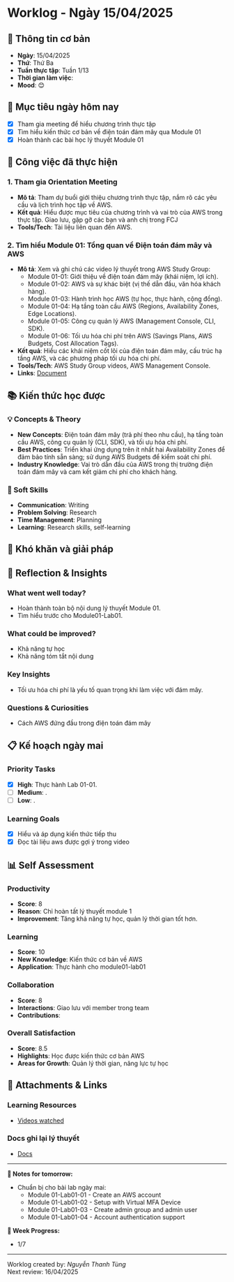 # Worklog - Ngày 15/04/2025

## 📅 Thông tin cơ bản
- **Ngày**: 15/04/2025
- **Thứ**: Thứ Ba
- **Tuần thực tập**: Tuần 1/13
- **Thời gian làm việc**: 
- **Mood**: 😊

## 🎯 Mục tiêu ngày hôm nay
- [x] Tham gia meeting để hiểu chương trình thực tập
- [x] Tìm hiểu kiến thức cơ bản về điện toán đám mây qua Module 01
- [x] Hoàn thành các bài học lý thuyết Module 01

## 💼 Công việc đã thực hiện

### 1. Tham gia Orientation Meeting 
- **Mô tả**: Tham dự buổi giới thiệu chương trình thực tập, nắm rõ các yêu cầu và lịch trình học tập về AWS.
- **Kết quả**: Hiểu được mục tiêu của chương trình và vai trò của AWS trong thực tập. Giao lưu, gặp gỡ các bạn và anh chị trong FCJ 
- **Tools/Tech**: Tài liệu liên quan đến AWS.

### 2. Tìm hiểu Module 01: Tổng quan về Điện toán đám mây và AWS 
- **Mô tả**: Xem và ghi chú các video lý thuyết trong AWS Study Group:
  - Module 01-01: Giới thiệu về điện toán đám mây (khái niệm, lợi ích).
  - Module 01-02: AWS và sự khác biệt (vị thế dẫn đầu, văn hóa khách hàng).
  - Module 01-03: Hành trình học AWS (tự học, thực hành, cộng đồng).
  - Module 01-04: Hạ tầng toàn cầu AWS (Regions, Availability Zones, Edge Locations).
  - Module 01-05: Công cụ quản lý AWS (Management Console, CLI, SDK).
  - Module 01-06: Tối ưu hóa chi phí trên AWS (Savings Plans, AWS Budgets, Cost Allocation Tags).
- **Kết quả**: Hiểu các khái niệm cốt lõi của điện toán đám mây, cấu trúc hạ tầng AWS, và các phương pháp tối ưu hóa chi phí.
- **Tools/Tech**: AWS Study Group videos, AWS Management Console.
- **Links**: [Document](https://docs.google.com/document/d/1NYCTxzl6VThr_GpSeUFLPjSh1ORibDuSrlmV8T_AHUk/edit?usp=sharing)

## 📚 Kiến thức học được

### 💡 Concepts & Theory
- **New Concepts**: Điện toán đám mây (trả phí theo nhu cầu), hạ tầng toàn cầu AWS, công cụ quản lý (CLI, SDK), và tối ưu hóa chi phí.
- **Best Practices**: Triển khai ứng dụng trên ít nhất hai Availability Zones để đảm bảo tính sẵn sàng; sử dụng AWS Budgets để kiểm soát chi phí.
- **Industry Knowledge**: Vai trò dẫn đầu của AWS trong thị trường điện toán đám mây và cam kết giảm chi phí cho khách hàng.

### 🤝 Soft Skills
- **Communication**: Writing
- **Problem Solving**: Research
- **Time Management**: Planning
- **Learning**: Research skills, self-learning

## 🚧 Khó khăn và giải pháp

## 💭 Reflection & Insights

### What went well today?
- Hoàn thành toàn bộ nội dung lý thuyết Module 01.
- Tìm hiểu trước cho Module01-Lab01.

### What could be improved?
- Khả năng tự học
- Khả năng tóm tắt nội dung

### Key Insights
- Tối ưu hóa chi phí là yếu tố quan trọng khi làm việc với đám mây.

### Questions & Curiosities
- Cách AWS đứng đầu trong điện toán đám mây

## 📋 Kế hoạch ngày mai

### Priority Tasks
- [x] **High**: Thực hành Lab 01-01.
- [ ] **Medium**: .
- [ ] **Low**: .

### Learning Goals
- [x] Hiểu và áp dụng kiến thức tiếp thu
- [x] Đọc tài liệu aws được gợi ý trong video

## 📊 Self Assessment

### Productivity
- **Score**: 8
- **Reason**: Chỉ hoàn tất lý thuyết module 1
- **Improvement**: Tăng khả năng tự học, quản lý thời gian tốt hơn.

### Learning
- **Score**: 10
- **New Knowledge**: Kiến thức cơ bản về AWS
- **Application**: Thực hành cho module01-lab01

### Collaboration
- **Score**: 8
- **Interactions**: Giao lưu với member trong team
- **Contributions**: 

### Overall Satisfaction
- **Score**: 8.5
- **Highlights**: Học được kiến thức cơ bản AWS
- **Areas for Growth**: Quản lý thời gian, năng lực tự học

## 📎 Attachments & Links

### Learning Resources
- [Videos watched](https://www.youtube.com/watch?v=HxYZAK1coOI&list=PLahN4TLWtox2a3vElknwzU_urND8hLn1i&index=4&pp=iAQB)

### Docs ghi lại lý thuyết
- [Docs](https://docs.google.com/document/d/1NYCTxzl6VThr_GpSeUFLPjSh1ORibDuSrlmV8T_AHUk/edit?usp=sharing)

---

**📝 Notes for tomorrow:**
- Chuẩn bị cho bài lab ngày mai:
  - Module 01-Lab01-01 - Create an AWS account
  - Module 01-Lab01-02 - Setup with Virtual MFA Device
  - Module 01-Lab01-03 - Create admin group and admin user
  - Module 01-Lab01-04 - Account authentication support

**🎯 Week Progress:**
- 1/7

---
Worklog created by: *Nguyễn Thanh Tùng*  
Next review: 16/04/2025
